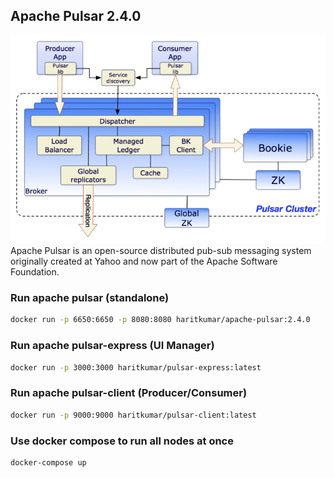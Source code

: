 ## Apache Pulsar 2.4.0
![Apache Pulsar 2.4.0](pulsar-system-architecture.png)
Apache Pulsar is an open-source distributed pub-sub messaging system originally created at Yahoo and now part of the Apache Software Foundation.

### Run apache pulsar (standalone)
```sh
docker run -p 6650:6650 -p 8080:8080 haritkumar/apache-pulsar:2.4.0
```

### Run apache pulsar-express (UI Manager)
```sh
docker run -p 3000:3000 haritkumar/pulsar-express:latest
```

### Run apache pulsar-client (Producer/Consumer)
```sh
docker run -p 9000:9000 haritkumar/pulsar-client:latest
```

### Use docker compose to run all nodes at once
```sh
docker-compose up
```